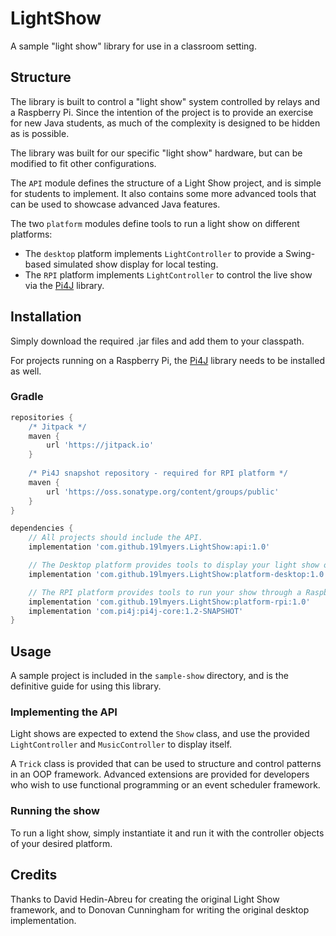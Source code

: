 # LightShow

A sample "light show" library for use in a classroom setting.

## Structure

The library is built to control a "light show" system controlled by relays and a Raspberry Pi. 
Since the intention of the project is to provide an exercise for new Java students, as much of the complexity is designed to be hidden as is possible.

The library was built for our specific "light show" hardware, but can be modified to fit other configurations.

The `API` module defines the structure of a Light Show project, and is simple for students to implement.
It also contains some more advanced tools that can be used to showcase advanced Java features.

The two `platform` modules define tools to run a light show on different platforms:
* The `desktop` platform implements `LightController` to provide a Swing-based simulated show display for local testing.
* The `RPI` platform implements `LightController` to control the live show via the [Pi4J](https://pi4j.com/) library.

## Installation

Simply download the required .jar files and add them to your classpath. 

For projects running on a Raspberry Pi, the [Pi4J](https://pi4j.com/) library needs to be installed as well.

### Gradle

```groovy
repositories {
    /* Jitpack */
    maven {
        url 'https://jitpack.io'
    }
    
    /* Pi4J snapshot repository - required for RPI platform */
    maven {
        url 'https://oss.sonatype.org/content/groups/public'
    }
}
```

```groovy
dependencies {
    // All projects should include the API.
    implementation 'com.github.19lmyers.LightShow:api:1.0'

    // The Desktop platform provides tools to display your light show on a computer.
    implementation 'com.github.19lmyers.LightShow:platform-desktop:1.0'

    // The RPI platform provides tools to run your show through a Raspberry Pi, and requires Pi4J to be installed.
    implementation 'com.github.19lmyers.LightShow:platform-rpi:1.0'
    implementation 'com.pi4j:pi4j-core:1.2-SNAPSHOT'
}
```

## Usage

A sample project is included in the `sample-show` directory, and is the definitive guide for using this library.

### Implementing the API

Light shows are expected to extend the `Show` class, and use the provided `LightController` and `MusicController` to display itself.

A `Trick` class is provided that can be used to structure and control patterns in an OOP framework.
Advanced extensions are provided for developers who wish to use functional programming or an event scheduler framework.

### Running the show

To run a light show, simply instantiate it and run it with the controller objects of your desired platform.

## Credits

Thanks to David Hedin-Abreu for creating the original Light Show framework, and to Donovan Cunningham for writing the original desktop implementation.